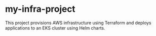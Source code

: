 # my-infra-project
This project provisions AWS infrastructure using Terraform and deploys applications to an EKS cluster using Helm charts.

